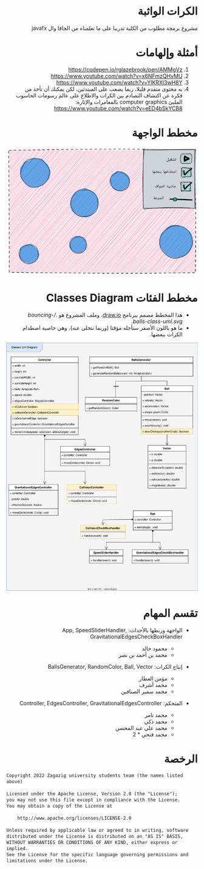 <div dir=rtl>

# الكرات الواثبة

مشروع برمجة مطلوب من الكلية تدريبا على ما تعلمناه من الجافا وال javafx

# أمثلة وإلهامات

  1. https://codepen.io/rglazebrook/pen/AMMgVz
  2. https://www.youtube.com/watch?v=x6NFmzQHvMU
  3. https://www.youtube.com/watch?v=YIKRXl3wH8Y
  3. به محتوى متقدم قليلا، ربما يصعب على المبتدئين، لكن يمكنك أن تأخذ من فكرة عن اكتشاف التصادم بين الكرات والاطلاع على عالم رسومات الحاسوب المليئ computer graphics بالمغامرات والإثارة: https://www.youtube.com/watch?v=eED4bSkYCB8

# مخطط الواجهة

![مخطط الواجهة](./gui-sketch.png)

# مخطط الفئات Classes Diagram

- هذا المخطط مصمم ببرنامج [draw.io](https://draw.io)، وملف المشروع هو _./bouncing-balls-class-uml.svg_.
- ما هو باللون الأصفر سنأجله مؤقتا (وربما نتخلى عنه)، وهي خاصية اصطدام الكرات ببعضها.

![مخطط الفئات](./bouncing-balls-class-uml.svg)

# تقسم المهام

- الواجهة وربطها بالأحداث: App, SpeedSliderHandler, GravitationalEdgesCheckBoxHandler
  - محمود خالد
  - محمد بن أحمد بن نصر
- إنتاج الكرات: BallsGenerator, RandomColor, Ball, Vector
  - مؤمن العطار
  - محمد أشرف
  - محمد سمير الصنافين

- المتحكم: Controller, EdgesController, GravitationalEdgesController
  - محمد تامر
  - محمد ذكي
  - محمد علي عبد المحسن
  - محمد فتحي * 2


# الرخصة

<div dir=ltr>

```
Copyright 2022 Zagazig university students team (the names listed above)

Licensed under the Apache License, Version 2.0 (the "License");
you may not use this file except in compliance with the License.
You may obtain a copy of the License at

    http://www.apache.org/licenses/LICENSE-2.0

Unless required by applicable law or agreed to in writing, software
distributed under the License is distributed on an "AS IS" BASIS,
WITHOUT WARRANTIES OR CONDITIONS OF ANY KIND, either express or implied.
See the License for the specific language governing permissions and
limitations under the License.
```
